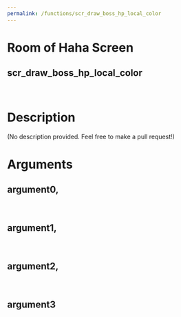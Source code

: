 ```yaml
---
permalink: /functions/scr_draw_boss_hp_local_color
---
```

# Room of Haha Screen  
## scr_draw_boss_hp_local_color  
&nbsp;  
# Description  
(No description provided. Feel free to make a pull request!) 
&nbsp;  
# Arguments
## argument0, 

&nbsp;  
## argument1, 

&nbsp;  
## argument2, 

&nbsp;  
## argument3

&nbsp;  


